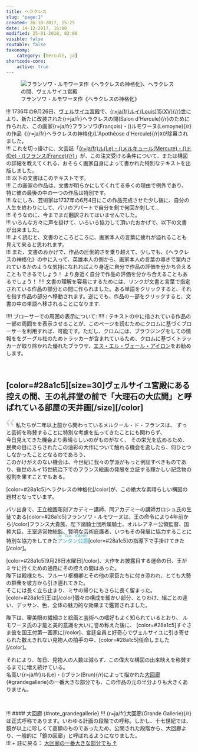 ```yaml
---
title: ヘラクレス
slug: "page:1"
created: 26-10-2017, 15:25
date: 14-12-2017, 16:00
modified: 25-01-2018, 02:00
visible: false
routable: false
taxonomy:
    category: [hercule, ja]
shortcode-core:
    active: true
---
```

<figure><picture>
<source
media="(min-width: 959px)"
sizes="(max-width: 767px) 98vw, (min-width: 959px) 50vw, 86vw"
srcset="
/user/sites/docs/pages/01.home/02.versailles/01.palais/01.hercule/01.hercule_1/hercule-640.webp 640w,
/user/sites/docs/pages/01.home/02.versailles/01.palais/01.hercule/01.hercule_1/hercule_700x573.webp 700w,
/user/sites/docs/pages/01.home/02.versailles/01.palais/01.hercule/01.hercule_1/hercule-840.webp 840w,
/user/sites/docs/pages/01.home/02.versailles/01.palais/01.hercule/01.hercule_1/hercule-1280.webp 1280w,
/user/sites/docs/pages/01.home/02.versailles/01.palais/01.hercule/01.hercule_1/hercule-1600.webp 1600w,
/user/sites/docs/pages/01.home/02.versailles/01.palais/01.hercule/01.hercule_1/hercule-1920.webp 1920w"
type="image/webp" />
<source
sizes="(max-width: 767px) 98vw, (min-width: 959px) 50vw, 86vw"
srcset="
/user/sites/docs/pages/01.home/02.versailles/01.palais/01.hercule/01.hercule_1/hercule-focus-280.webp 280w,
/user/sites/docs/pages/01.home/02.versailles/01.palais/01.hercule/01.hercule_1/hercule-focus-380.webp 380w,
/user/sites/docs/pages/01.home/02.versailles/01.palais/01.hercule/01.hercule_1/hercule-focus-480.webp 480w,
/user/sites/docs/pages/01.home/02.versailles/01.palais/01.hercule/01.hercule_1/hercule-focus-640.webp 640w,
/user/sites/docs/pages/01.home/02.versailles/01.palais/01.hercule/01.hercule_1/hercule-focus_700x573.webp 700w,
/user/sites/docs/pages/01.home/02.versailles/01.palais/01.hercule/01.hercule_1/hercule-focus-840.webp 840w" type="image/webp" />
<source
media="(min-width: 959px)"
sizes="(max-width: 767px) 98vw, (min-width: 959px) 50vw, 86vw"
srcset="
/user/sites/docs/pages/01.home/02.versailles/01.palais/01.hercule/01.hercule_1/hercule-640.jpg 640w,
/user/sites/docs/pages/01.home/02.versailles/01.palais/01.hercule/01.hercule_1/hercule_700x562.jpg 700w,
/user/sites/docs/pages/01.home/02.versailles/01.palais/01.hercule/01.hercule_1/hercule-840.jpg 840w,
/user/sites/docs/pages/01.home/02.versailles/01.palais/01.hercule/01.hercule_1/hercule-1280.jpg 1280w,
/user/sites/docs/pages/01.home/02.versailles/01.palais/01.hercule/01.hercule_1/hercule-1600.jpg 1600w,
/user/sites/docs/pages/01.home/02.versailles/01.palais/01.hercule/01.hercule_1/hercule-1920.jpg 1920w" />
<img src="/user/sites/docs/pages/01.home/02.versailles/01.palais/01.hercule/01.hercule_1/hercule-focus_700x562.jpg" alt="フランソワ・ルモワーヌ作《ヘラクレスの神格化》、ヘラクレスの間、ヴェルサイユ宮殿" title="フランソワ・ルモワーヌ作《ヘラクレスの神格化》、ヘラクレスの間、ヴェルサイユ宮殿"
sizes="(max-width: 767px) 98vw, (min-width: 959px) 50vw, 86vw"srcset="
/user/sites/docs/pages/01.home/02.versailles/01.palais/01.hercule/01.hercule_1/hercule-focus-280.jpg 280w,
/user/sites/docs/pages/01.home/02.versailles/01.palais/01.hercule/01.hercule_1/hercule-focus-380.jpg 380w,
/user/sites/docs/pages/01.home/02.versailles/01.palais/01.hercule/01.hercule_1/hercule-focus-480.jpg 480w,
/user/sites/docs/pages/01.home/02.versailles/01.palais/01.hercule/01.hercule_1/hercule-focus-640.jpg 640w,
/user/sites/docs/pages/01.home/02.versailles/01.palais/01.hercule/01.hercule_1/hercule-focus_700x562.jpg 700w,
/user/sites/docs/pages/01.home/02.versailles/01.palais/01.hercule/01.hercule_1/hercule-focus-840.jpg 840w" />
</picture><figcaption>フランソワ・ルモワーヌ作《ヘラクレスの神格化》</figcaption></figure>

!!! 1736年の9月26日、[ヴェルサイユ宮殿][4]で、[{r=ja/fr}ルイ(Louis)15(XV){/r}世][1]により、新たに改装された{r=ja/fr}ヘラクレスの間(Salon&#160;d&#39;Hercule){/r}のために作られた、この画家{r=ja/fr}フランソワ(François)・()ルモワーヌ(Lemoyne){/r}の作品《{r=ja/fr}ヘラクレスの神格化(L&#39;Apothéose&#160;d&#39;Hercule){/r}》が除幕されました。  
!!! これを切っ掛けに、文芸誌「[{r=ja/fr}ル(Le)・()メルキュール(Mercure)・()ド(De)・()フランス(France){/r}][2]」が、この注文受ける条件について、または構図の詳細を教えてくれる、おそらく画家自身によって書かれた特別なテキストを出版しました。  
!!! 以下の文書はこのテキストです。    
!!! この画家の作品は、文書が明らかにしてくれてる多くの理由で例外であり、特に彼の最後の中の一つの作品は特別です。   
!!! なにしろ、芸術家は1737年の6月4日にこの作品完成させた少し後に、自分の人生を終わりにして、パリのアパートで自分を剣で何回か刺して...  
!!! そうなのに、今までまだ翻訳されてはいませんでした。  
!!! いろんな方々に声を掛けて、いろいろ協力して頂いたおかげで、以下の文書が出来ました。  
!!! よく読むと、文書のところどころに、画家本人の言葉に疲れが溢れることも見えて来ると思われます。  
!!! また、文書のおかげで、作品の圧倒的さを乗り越えて、少しでも、《ヘラクレスの神格化》の中に入って、英雄本人の側から、画家本人の言葉の導きで案内されているかのような気持になれればより身近に自分で作品の評価を分かち合えることもできるでしょう！
より身近く自分で作品の評価を分かち合えることもあるでしょう！
!!!! 文書の理解を容易にするためには、リンクが文書と言葉で指定されている作品の部分との間に作られました。ある単語をクリックすると、それを指す作品の部分へ移動されます。逆にでも、作品の一部をクリックすると、文書の中の単語へ移されることになります.

!!!! ブローサーでの周囲の表示について:
!!!! : テキストの中に指されている作品の一部の周囲をを表示させることが、このページを読むためにクロムに基づくブローサーを利用すれば、可能です。ただし、クロムには、ブラウジングをしての情報ををグーグル社のためトラッカーが含まれているため、クロムに基づくトラッカーが取り除かれた優れたブラウザ、[エス・エル・ヴェール・アイロン][3]をお勧めします。

<br>

## [color=#28a1c5][size=30]**ヴェルサイユ宮殿にある控えの間、王の礼拝堂の前で「大理石の大広間」と呼ばれている部屋の天井画**[/size][/color]  

<span><svg xmlns="http://www.w3.org/2000/svg" width="22px" height="22px" viewBox="0 0 78 78" fill="lightgrey" opacity="1"><path d="M76.5 9.0009L57.0898 32.605c-.88226 1.10283-.88226 1.54397-.88226 1.76454 0 1.10286 1.76455 3.30857 2.8674 4.632l13.0167 14.99877L61.50123 74.9545 50.4727 59.51456c-2.87047-3.97028-10.80793-15.88413-10.80793-19.19267 0-1.76458.6617-2.4263 6.6171-9.7051C60.8395 12.74754 63.04522 10.98297 70.98575 3.0455L76.5 9.00092zm-38.16172 0L18.9281 32.605c-.88228 1.10283-.88228 1.54397-.88228 1.76454 0 1.10286 1.76457 3.30857 2.86742 4.632L33.92688 54.0003 23.3395 74.9545 12.30793 59.51456C9.44053 55.54428 1.5 43.63043 1.5 40.3219c0-1.76458.6617-2.4263 6.6171-9.7051C22.67475 12.74754 24.88043 10.98297 32.82097 3.0455l5.51732 5.9554z"/></svg></span> 
私たちが二年以上前から関わっているメルクール・ド・フランスは、
ずっと芸術を称賛することに特別な考慮を払ってきたことにも関わらず、  
今日見えてきた機会より素晴らしいのがものがなく、
その栄光を広めるため、民衆の目にさらされたこの油彩の大作について触れる機会を逸したら、何ひとつしなかったこととなるのであろう、  
このかけがえのない機会は、今世紀に我々の学派がもっと例証すべきものであり、後世のルイ15世統治下でのフランス絵画の発展を立証する輝かしい記念物の役割を果すことでもある。

[color=#28a1c5]ヘラクレスの神格化[/color]が、この絶大な素晴らしい構図の題材となっています。

パリ出身で、王立絵画彫刻アカデミー講師、同アカデミーの講師ガロシュ氏の生徒である[color=#28a1c5]フランソワ・ルモワーヌは、王の命令により4年前から[/color]フランス大貴族、陛下諸騎士団所属騎士、オルレアネー公領監督、国務大臣、王室造営物総監、賢明な芸術庇護者、いつもその発展に協力することに特別な協力をしてきた<ruby lang="ja" style="color:#28a1c5;">アンタン公爵<rp>(</rp><rt lang="fr" style="font-size: 70%;color:#28a1c5">le Duc d'Antin</rt><rp>)</rp></ruby>[color=#28a1c5]の指導下で手掛けてきた[/color]。

[color=#28a1c5]9月26日水曜日[/color]、大作をお披露目する運命の日、王がミサに行くための通路にその控えの間はあった。  
陛下は殿様たち、フルーリ枢機卿とその他の家臣たちに付き添われ、とても大勢の群衆を彼方から引き連れてきた。  
そこには長く立ち止まり、ミサの帰りにもさらに長く留まった。  
[color=#28a1c5]王は[/color]個々の構成を細かい部分、とりわけ、組ごとの違い、デッサン、色、全体の魅力的な効果まで鑑賞されました。

陛下は、審美眼の繊細さと絵画と芸術への嗜好もよく知られているとおり、
ルモワーヌ氏の才能と美的意識を大いに誉め称えた後に、
[color=#28a1c5]すぐさま彼を国王付第一画家に[/color]、宮廷全員と好奇心でヴェルサイユに引き寄せられた数えきれない見物人の拍手の中、[color=#28a1c5]任命しました[/color]。

それにより、毎日、見物人の人数は減らず、この偉大な構図の出来映えを称賛するまでに増え続けている。  
名高い{r=ja/fr}ル(Le)・()ブラン(Brun){/r}によって描かれた[大回廊][5]{#grandegallerie}の一番大きな部分でも、この作品の元の半分よりも大きくありません。  

<br>

!!! #### 大回廊 {#note_grandegallerie}
!!! {r=ja/fr}大回廊(Grande&#160;Gallerie){/r}は正式呼称であります。いわゆる計画の段階での呼称。しかし、十七世紀では、鏡が以上に珍しくて高額のものであったため、公開された段階から、大回廊より、一般的に「鏡の回廊」と呼ばれるようになりました。  
!!! + 註に戻る： [大回廊の一番大きな部分でも ↑][6]  

[1]: https://ja.wikipedia.org/wiki/ルイ15世_(フランス王) "https://ja.wikipedia.org/wiki/ルイ15世 (フランス王)"
[2]: https://ja.wikipedia.org/wiki/メルキュール・ド・フランス "https://ja.wikipedia.org/wiki/メルキュール・ド・フランス"
[3]: https://www.srware.net/en/software_srware_iron_download.php "https://www.srware.net/en/software_srware_iron_download.php"
[4]: https://ja.wikipedia.org/wiki/ヴェルサイユ宮殿 "https://ja.wikipedia.org/wiki/ヴェルサイユ宮殿"
[5]: #note_grandegallerie "大回廊"
[6]: #grandegallerie "大回廊"
